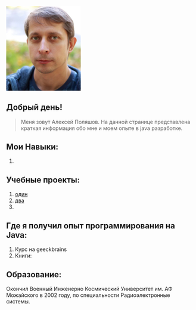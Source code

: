 <img src = "logo.jpg" width=200px>

## Добрый день!
>Меня зовут Алексей Поляшов.
>На данной странице представлена краткая информация обо мне и моем опыте в java разработке.

## Мои Навыки:
1. 


## Учебные проекты:

1. [один][1]
2. [два][2]
3.

[1]: https://google.ru "Гугл" 
[2]: https://yandex.ru "Яндекс"

## Где я получил опыт программирования на Java:
1. Курс на geeckbrains
2. Книги: 


## Образование:
Окончил Военный Инженерно Космический Университет им. АФ Можайского в 2002 году, по специальности Радиоэлектронные системы.



